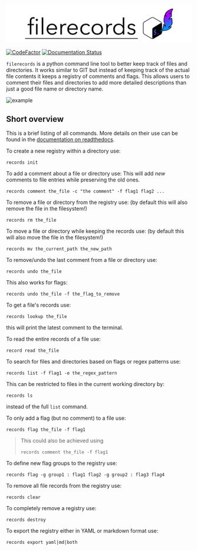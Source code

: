 
![](docs/source/logo_black.png)

[![CodeFactor](https://www.codefactor.io/repository/github/noahhenrikkleinschmidt/filerecords/badge)](https://www.codefactor.io/repository/github/noahhenrikkleinschmidt/filerecords)
[![Documentation Status](https://readthedocs.org/projects/filerecords/badge/?version=latest)](https://filerecords.readthedocs.io/en/latest/?badge=latest)

`filerecords` is a python command line tool to better keep track of files and directories. It works similar to GIT but instead of keeping track of the actual file contents it keeps a registry of comments and flags. This allows users to comment their files and directories to add more detailed descriptions than just a good file name or directory name. 

![example](https://user-images.githubusercontent.com/89252165/188868989-3d9b0682-c455-4ff2-a36e-0113d7049c3a.gif)

## Short overview

This is a brief listing of all commands. More details on their use can be found in the [documentation on readthedocs](https://filerecords.readthedocs.io/en/latest/).

To create a new registry within a directory use:

```
records init 
```

To add a comment about a file or directory use:
This will add *new* comments to file entries while preserving the old ones.

```
records comment the_file -c "the comment" -f flag1 flag2 ...
```

To remove a file or directory from the registry use:
(by default this will also remove the file in the filesystem!)

```
records rm the_file
```

To move a file or directory while keeping the records use:
(by default this will also move the file in the filesystem!)

```
records mv the_current_path the_new_path
```

To remove/undo the last comment from a file or directory use:

```
records undo the_file
```

This also works for flags:

```
records undo the_file -f the_flag_to_remove 
```

To get a file's records use:

```
records lookup the_file
```

this will print the latest comment to the terminal.

To read the entire records of a file use:

```
record read the_file
```

To search for files and directories based on flags or regex patterns use:

```
records list -f flag1 -e the_regex_pattern
```

This can be restricted to files in the current working directory by:

```
records ls 
```

instead of the full `list` command.

To only add a flag (but no comment) to a file use:

```
records flag the_file -f flag1 
```

> This could also be achieved using
>
> ```
> records comment the_file -f flag1 
> ```

To define new flag groups to the registry use:

```
records flag -g group1 : flag1 flag2 -g group2 : flag3 flag4
```

To remove all file records from the registry use:

```
records clear
```

To completely remove a registry use:

```
records destroy
```

To export the registry either in YAML or markdown format use:

```
records export yaml|md|both
```
